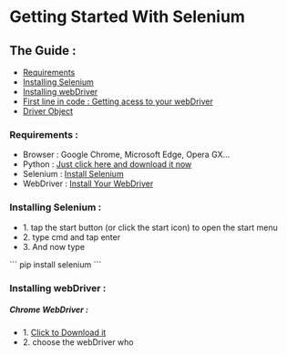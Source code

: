 # Getting Started With Selenium 

## The Guide :
<ul>
  <li><a href="#requirements-">Requirements</a></li>
  <li><a href="https://www.google.com">Installing Selenium</a></li>
  <li><a href="https://www.google.com">Installing webDriver</a></li>
  <li><a href="https://www.google.com">First line in code : Getting acess to your webDriver</a></li>
  <li><a href="https://www.google.com">Driver Object</a></li>
</ul>

### Requirements :
<ul>
  <li>Browser : Google Chrome, Microsoft Edge, Opera GX... </li>
  <li>Python : <a href="https://www.python.org/downloads/">Just click here and download it now</a></li>
  <li>Selenium : <a href="https://www.python.org/downloads/">Install Selenium</a></li>
  <li>WebDriver : <a href="https://www.python.org/downloads/">Install Your WebDriver</a></li>
</ul>

### Installing Selenium :
<ul>
  <li>1. tap the start button (or click the start icon) to open the start menu</li>
  <li>2. type cmd and tap enter</li>
  <li>3. And now type</li>
</ul>
``` 
pip install selenium 
``` 

### Installing webDriver :
##### Chrome WebDriver :
<ul>
  <li>1. <a href="https://chromedriver.chromium.org/downloads">Click to Download it</a></li>
  <li>2. choose the webDriver who
</ul>
   
   

